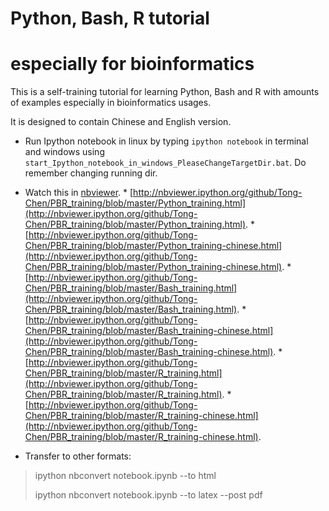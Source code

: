 Python, Bash, R tutorial 
===
especially for bioinformatics
===============

This is a self-training tutorial for learning Python, Bash and R with amounts of examples especially in bioinformatics usages. 

It is designed to contain Chinese and English version.

* Run Ipython notebook in linux by typing `ipython notebook` in terminal and windows using `start_Ipython_notebook_in_windows_PleaseChangeTargetDir.bat`. Do remember changing running dir.

* Watch this in [nbviewer](http://nbviewer.ipython.org/).
		* [http://nbviewer.ipython.org/github/Tong-Chen/PBR_training/blob/master/Python_training.html](http://nbviewer.ipython.org/github/Tong-Chen/PBR_training/blob/master/Python_training.html).
		* [http://nbviewer.ipython.org/github/Tong-Chen/PBR_training/blob/master/Python_training-chinese.html](http://nbviewer.ipython.org/github/Tong-Chen/PBR_training/blob/master/Python_training-chinese.html).
		* [http://nbviewer.ipython.org/github/Tong-Chen/PBR_training/blob/master/Bash_training.html](http://nbviewer.ipython.org/github/Tong-Chen/PBR_training/blob/master/Bash_training.html).
		* [http://nbviewer.ipython.org/github/Tong-Chen/PBR_training/blob/master/Bash_training-chinese.html](http://nbviewer.ipython.org/github/Tong-Chen/PBR_training/blob/master/Bash_training-chinese.html).
		* [http://nbviewer.ipython.org/github/Tong-Chen/PBR_training/blob/master/R_training.html](http://nbviewer.ipython.org/github/Tong-Chen/PBR_training/blob/master/R_training.html).
		* [http://nbviewer.ipython.org/github/Tong-Chen/PBR_training/blob/master/R_training-chinese.html](http://nbviewer.ipython.org/github/Tong-Chen/PBR_training/blob/master/R_training-chinese.html).

* Transfer to other formats:

> ipython nbconvert notebook.ipynb --to html
>
> ipython nbconvert notebook.ipynb --to latex --post pdf

